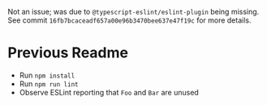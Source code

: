 Not an issue; was due to `@typescript-eslint/eslint-plugin` being missing. See commit
`16fb7bcaceadf657a00e96b3470bee637e47f19c` for more details.

# Previous Readme

* Run `npm install`
* Run `npm run lint`
* Observe ESLint reporting that `Foo` and `Bar` are unused
